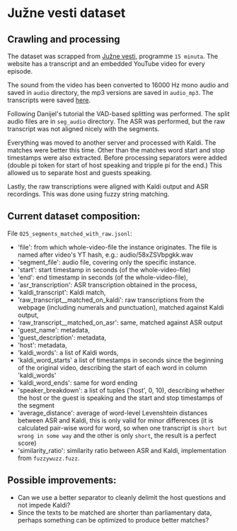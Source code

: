 # Južne vesti dataset

## Crawling and processing

The dataset was scrapped from [Južne vesti](www.juznevesti.com), programme `15 minuta`. The website has a transcript and an embedded YouTube video for every episode.

The sound from the video has been converted to 16000 Hz mono audio and saved in `audio` directory, the mp3 versions are saved in `audio_mp3`. The transcripts were saved [here](006_crawling_juznevesti.csv).

Following Danijel's tutorial the VAD-based splitting was performed. The split audio files are in `seg_audio` directory. The ASR was performed, but the raw transcript was not aligned nicely with the segments.

Everything was moved to another server and processed with Kaldi. The matches were better this time. Other than the matches word start and stop timestamps were also extracted. Before processing separators were added (double pi token for start of host speaking and tripple pi for the end.) This allowed us to separate host and guests speaking.

Lastly, the raw transcriptions were aligned with Kaldi output and ASR recordings. This was done using fuzzy string matching.


## Current dataset composition:

File `025_segments_matched_with_raw.jsonl`:
* 'file': from which whole-video-file the instance originates. The file is named after video's YT hash, e.g.: audio/58xZSVbpgkk.wav
* 'segment_file': audio file, covering only the specific instance. 
* 'start': start timestamp in seconds (of the whole-video-file)
* 'end': end timestamp in seconds (of the whole-video-file),
* 'asr_transcription': ASR transcription obtained in the process, 
* 'kaldi_transcript': Kaldi match,
* 'raw_transcript__matched_on_kaldi': raw transcriptions from the webpage (including numerals and punctuation), matched against Kaldi output, 
* 'raw_transcript__matched_on_asr': same, matched against ASR output
* 'guest_name': metadata, 
* 'guest_description': metadata, 
* 'host': metadata, 
* 'kaldi_words': a list of Kaldi words,
* 'kaldi_word_starts' a list of timestamps in seconds since the beginning of the original video, describing the start of each word in column 'kaldi_words' 
* 'kaldi_word_ends': same for word ending 
* 'speaker_breakdown': a list of tuples ('host', 0, 10), describing whether the host or the guest is speaking and the start and stop timestamps of the segment
* 'average_distance': average of word-level Levenshtein distances between ASR and Kaldi, this is only valid for minor differences (it is calculated pair-wise word for word, so when one transcript is `short but wrong in some way` and the other is only `short`, the result is a perfect score)
* 'similarity_ratio': similarity ratio  between ASR and Kaldi, implementation from `fuzzywuzz.fuzz`. 

## Possible improvements:

* Can we use a better separator to cleanly delimit the host questions and not impede Kaldi?
* Since the texts to be matched are shorter than parliamentary data, perhaps something can be optimized to produce better matches? 